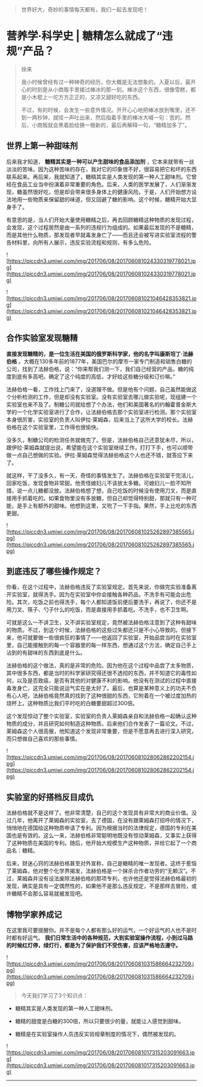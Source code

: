 > 世界好大，奇妙的事情每天都有，我们一起去发现吧！

# 营养学·科学史 | 糖精怎么就成了“违规”产品？

> 徐来
> 
> 我小时候曾经有过一种神奇的经历，你大概是无法想象的。入夏以后，最开心的时刻是从小商贩手里接过棒冰的那一刻。棒冰这个东西，很像雪糕，都是小木棍上一坨方方正正的，又凉又甜好吃的东西。
> 
> 不过，有的时候，会发生一些意外情况。开开心心地把棒冰放到嘴里，还不到一两秒钟，就哇一声吐出来，然后指着手里的棒冰大喊一句：苦的。然后，小商贩就会黑着脸给换一根新的，最后再解释一句，“糖精加多了”。

## 世界上第一种甜味剂

后来我才知道， **糖精其实是一种可以产生甜味的食品添加剂** ，它本来就带有一丝淡淡的苦味。因为这种苦味的存在，我对它的印象很不好，很容易把它和坏的东西联系起来。再后来，我就知道了，糖精其实是人类发现的第一种人工甜味剂。它曾经在食品工业当中扮演着非常重要的角色。后来，人类的医学发展了，人们渐渐发现，糖虽然很好吃，但是却会带来很多身体上的健康风险。于是，人们开始想方设法地用一些物质来保留甜的味道，但又回避了糖的影响。这个时候，糖精开始大显身手了。

有意思的是，当人们开始大量使用糖精之后，再去回顾糖精这种物质的发现过程，会发现，这个过程居然是由一系列的违规行为组成的。如果最后发现的不是糖精，而是其他什么物质，那发现者早就毒发身亡了——而且还会被写进实验室流程的警告材料里，向所有人展示，违反实验流程和规则，有多么危险。

![https://piccdn3.umiwi.com/img/201706/08/201706081024330319778021.jpg](https://piccdn3.umiwi.com/img/201706/08/201706081024330319778021.jpg)

![https://piccdn3.umiwi.com/img/201706/08/201706081021046428353821.jpg](https://piccdn3.umiwi.com/img/201706/08/201706081021046428353821.jpg)

## 合作实验室发现糖精

 **直接发现糖精的，是一位生活在美国的俄罗斯科学家，他的名字叫康斯坦丁·法赫伯格** 。大概在130多年前的1877年，美国巴尔的摩市一家专门制造和销售白糖的公司，找到了法赫伯格，说：“你来帮我们测一下，我们自己经营的产品，糖的纯度到底有多高吧。确定了这个纯度的高低，才好给这些糖分级和订价嘛。”

法赫伯格一看，工作找上门来了，没道理不做。但是他有个问题，自己虽然能做这个分析检测的工作，但是却没有实验室。没有实验室去哪儿做实验呢，现组建一个实验室也来不及了。制糖公司就给想了个办法，他们和美国著名的约翰霍普金斯大学的一个化学实验室进行了合作，让法赫伯格去那个实验室进行检测。那个实验室本身很厉害，实验室的负责人叫伊拉·莱姆森，后来当上了这所大学的校长。法赫伯格在这个实验室里，工作得也很愉快。

没多久，制糖公司的检测任务就做完了。但是，法赫伯格自己还意犹未尽，所以，跟伊拉·莱姆森就提出说，希望能在这个实验室继续工作，打打下手，也可以顺带做一点自己想做的实验。伊拉·莱姆森觉得法赫伯格这个人也还不错，就答应下来了。

就这样，干了没多久，有一天，奇怪的事情发生了。法赫伯格在实验室干完活儿，回家吃饭，发现食物非常甜。他责怪媳妇儿不该放太多糖。可媳妇儿一脸不知所措，说一点儿糖都没放。法赫伯格想了想，自己吃饭的时候没有使用刀叉，而是直接用手抓着吃的。如果食物里没有多放糖，但自己却觉得特别甜，那就只有一种可能，是手上有额外的甜味。他想到这里，又吮了一下手指。果然，手上比吃的东西更甜。

![https://piccdn3.umiwi.com/img/201706/08/201706081025262897385565.jpg](https://piccdn3.umiwi.com/img/201706/08/201706081025262897385565.jpg)

## 到底违反了哪些操作规定？

你看，在这个过程中，法赫伯格违反了实验室规定。首先来说，你做完实验准备离开实验室，就得洗手。因为在实验室中你会接触各种药品，不洗手有可能会出危险。其次，吃饭之前也得洗手，每个人都知道饭前便后要洗手，再说了，你还不是用刀叉、筷子、勺子什么的吃饭，而是直接用手抓着吃。不洗手，也不卫生啊。

可就是这么一不讲卫生，又不讲实验室规定，竟然被法赫伯格注意到了这种有甜味的物质。不过，到这个时候，法赫伯格的这些过失都还只是不小心导致的。但接下来，他可就要做一些很疯狂的事情了——他返回了实验室，开始品尝当时在实验室里，自己能接触到的每一个容器里的每一样东西，想通过这个方法，确定自己手上沾到的有甜味的东西到底是什么。

法赫伯格的这个做法，真的是非常的危险。因为他在这个过程中品尝了太多物质，其中很多东西，都是当时的科学家研究得还很不透彻的东西，并不知道它的毒性如何，以及是否致癌，是否有其他的对健康不利的影响。他没有在测试的过程中直接毒发身亡，这完全只能说运气实在是太好了。最后，也算是某种意义上的功夫不负有心人吧，法赫伯格竟然真的找到了这种很甜的东西，它附着在一个被过度加热的烧杯上。这种物质比我们平时吃的白糖要甜超过300倍。

这个发现惊动了整个实验室，实验室的负责人莱姆森亲自和法赫伯格一起确认这种物质的成分，并且研究如何制造这种物质。后来他们合作发表了一篇论文。不过，莱姆森这个人很高傲，他知道这个发现非常重要，但是不愿意再去进行深入研究，而只想做自己喜欢的那些事情。

![https://piccdn3.umiwi.com/img/201706/08/201706081028062862202154.jpg](https://piccdn3.umiwi.com/img/201706/08/201706081028062862202154.jpg)

## 实验室的好搭档反目成仇

法赫伯格就不是这样了。他非常清楚，自己的这个发现具有非常大的商业价值。没过几年，他离开了莱姆森的实验室，去了德国，在没有跟莱姆森打招呼的情况下，悄悄地在德国给这种物质申请了专利。因为根据当时的法律规定，德国的专利在美国也是有效的。这么一来，法赫伯格非常聪明地既没有惊动莱姆森，又事实上获得了这种物质在美国的专利。随后，他开始大规模生产这种物质，并给它起了一个商品名：糖精。

后来，财迷心窍的法赫伯格甚至对外宣称，自己是糖精的唯一发现者。这终于惹恼了莱姆森，他对整个化学界揭发，法赫伯格是一个抹杀合作者功劳的“无赖汉”。不过，莱姆森并没有设法废除法赫伯格的那项专利，也许他还是觉得法赫伯格最初的发现，确实是具有一定偶然性的，如果他不是那么违反规定，不是那样去冒险，或许糖精不会那么容易就被发现吧。

## 博物学家养成记

在这里我可要提醒你。并不是每个人都有那么好的运气，一个好运气的人也不是时时都有好运气。 **我们日常生活中的各种规范，大到实验室操作流程，小到过马路的时候红灯停，绿灯行，都是为了保护我们不受伤害，应该严格地去遵守。**

![https://piccdn3.umiwi.com/img/201706/08/201706081031586664232709.jpg](https://piccdn3.umiwi.com/img/201706/08/201706081031586664232709.jpg)

> 今天我们学习了3个知识点：

* 糖精其实是人类发现的第一种人工甜味剂。

* 糖精的甜度是白糖的300倍，所以只要很少的量，就能让人感觉到甜味。

* 糖精是在实验室操作人员违反实验规章制度的情况下，偶然被发现的。

![https://piccdn3.umiwi.com/img/201706/08/201706081017315203091663.jpg](https://piccdn3.umiwi.com/img/201706/08/201706081017315203091663.jpg)

---
